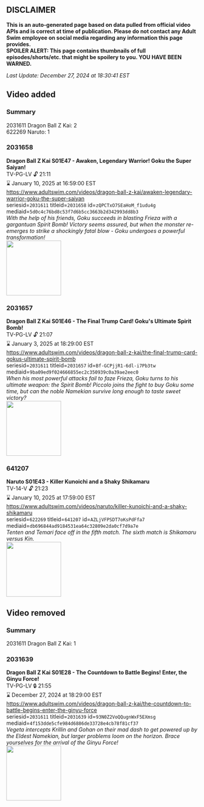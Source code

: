 ## DISCLAIMER
**This is an auto-generated page based on data pulled from official video APIs and is correct at time of publication. Please do not contact any Adult Swim employee on social media regarding any information this page provides.**  
**SPOILER ALERT: This page contains thumbnails of full episodes/shorts/etc. that might be spoilery to you. YOU HAVE BEEN WARNED.**  

_Last Update: December 27, 2024 at 18:30:41 EST_
## Video added
### Summary
2031611 Dragon Ball Z Kai: 2  
622269 Naruto: 1  
### 2031658
**Dragon Ball Z Kai S01E47 - Awaken, Legendary Warrior! Goku the Super Saiyan!**  
TV-PG-LV 🔓 21:11  
⌛ January 10, 2025 at 16:59:00 EST  
https://www.adultswim.com/videos/dragon-ball-z-kai/awaken-legendary-warrior-goku-the-super-saiyan  
seriesid=`2031611` titleid=`2031658` id=`zQPCTxO7SEaHoM_f1udu4g` mediaid=`5d0c4c76bd8c53f7d6b5cc3663b2d342993dd8b3`  
_With the help of his friends, Goku succeeds in blasting Frieza with a gargantuan Spirit Bomb! Victory seems assured, but when the monster re-emerges to strike a shockingly fatal blow - Goku undergoes a powerful transformation!_  
<a href="https://media.cdn.adultswim.com/uploads/20191210/thumbnails/2_1912101553153-thumb-2_image-152726398983120.jpg"><img src="https://media.cdn.adultswim.com/uploads/20191210/thumbnails/2_1912101553153-thumb-2_image-152726398983120.jpg" height="144px" /></a>
### 2031657
**Dragon Ball Z Kai S01E46 - The Final Trump Card! Goku's Ultimate Spirit Bomb!**  
TV-PG-LV 🔓 21:07  
⌛ January 3, 2025 at 18:29:00 EST  
https://www.adultswim.com/videos/dragon-ball-z-kai/the-final-trump-card-gokus-ultimate-spirit-bomb  
seriesid=`2031611` titleid=`2031657` id=`Bf-GCPjjR1-6dl-i7Pb3tw` mediaid=`9ba09ed9f024666855ec2c350939c0a39ae2eec0`  
_When his most powerful attacks fail to faze Frieza, Goku turns to his ultimate weapon: the Spirit Bomb! Piccolo joins the fight to buy Goku some time, but can the noble Namekian survive long enough to taste sweet victory?_  
<a href="https://i.cdn.turner.com/adultswim/big/video/the-final-trump-card-gokus-ultimate-spirit-bomb/dragonballzkai_046_air.jpg"><img src="https://i.cdn.turner.com/adultswim/big/video/the-final-trump-card-gokus-ultimate-spirit-bomb/dragonballzkai_046_air.jpg" height="144px" /></a>
### 641207
**Naruto S01E43 - Killer Kunoichi and a Shaky Shikamaru**  
TV-14-V 🔓 21:23  
⌛ January 10, 2025 at 17:59:00 EST  
https://www.adultswim.com/videos/naruto/killer-kunoichi-and-a-shaky-shikamaru  
seriesid=`622269` titleid=`641207` id=`AZLjVFPSDT7oKsPdFfa7` mediaid=`db696844ad9184531ea64c32809e2da0cf7d9a7e`  
_Tenten and Temari face off in the fifth match. The sixth match is Shikamaru versus Kin._  
<a href="https://media.cdn.adultswim.com/uploads/20241108/thumbnails/2_241181716554-NarutoClassic-Ep043-1920x1080.jpg"><img src="https://media.cdn.adultswim.com/uploads/20241108/thumbnails/2_241181716554-NarutoClassic-Ep043-1920x1080.jpg" height="144px" /></a>
## Video removed
### Summary
2031611 Dragon Ball Z Kai: 1  
### 2031639
**Dragon Ball Z Kai S01E28 - The Countdown to Battle Begins! Enter, the Ginyu Force!**  
TV-PG-LV 🔒 21:55  
⌛ December 27, 2024 at 18:29:00 EST  
https://www.adultswim.com/videos/dragon-ball-z-kai/the-countdown-to-battle-begins-enter-the-ginyu-force  
seriesid=`2031611` titleid=`2031639` id=`93N0Z2VoQQugnWxF5EXmsg` mediaid=`4f153dde5cfe984d6886de33728e4cb78f81cf37`  
_Vegeta intercepts Krillin and Gohan on their mad dash to get powered up by the Eldest Namekian, but larger problems loom on the horizon. Brace yourselves for the arrival of the Ginyu Force!_  
<a href="https://i.cdn.turner.com/adultswim/big/image-upload/thumbnails/thumb-2_image-15568407619962.jpg"><img src="https://i.cdn.turner.com/adultswim/big/image-upload/thumbnails/thumb-2_image-15568407619962.jpg" height="144px" /></a>
